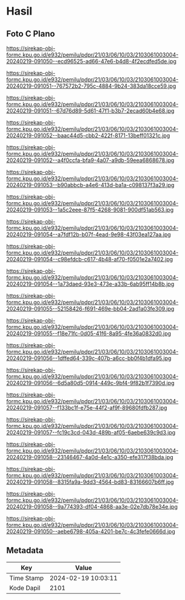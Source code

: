 # Hasil

## Foto C Plano

https://sirekap-obj-formc.kpu.go.id/e932/pemilu/pdpr/21/03/06/10/03/2103061003004-20240219-091050--ecd96525-ad66-47e6-b4d8-4f2ecdfed5de.jpg

https://sirekap-obj-formc.kpu.go.id/e932/pemilu/pdpr/21/03/06/10/03/2103061003004-20240219-091051--767572b2-795c-4884-9b24-383da18cce59.jpg

https://sirekap-obj-formc.kpu.go.id/e932/pemilu/pdpr/21/03/06/10/03/2103061003004-20240219-091051--67d76d89-5d61-47f1-b3b7-2ecad60b4e68.jpg

https://sirekap-obj-formc.kpu.go.id/e932/pemilu/pdpr/21/03/06/10/03/2103061003004-20240219-091052--baac44d5-cbb2-422f-8171-13beff01321c.jpg

https://sirekap-obj-formc.kpu.go.id/e932/pemilu/pdpr/21/03/06/10/03/2103061003004-20240219-091052--a4f0ccfa-bfa9-4a07-a9db-59eea6868678.jpg

https://sirekap-obj-formc.kpu.go.id/e932/pemilu/pdpr/21/03/06/10/03/2103061003004-20240219-091053--b90abbcb-a4e6-413d-ba1a-c098137f3a29.jpg

https://sirekap-obj-formc.kpu.go.id/e932/pemilu/pdpr/21/03/06/10/03/2103061003004-20240219-091053--1a5c2eee-87f5-4268-9081-900df51ab563.jpg

https://sirekap-obj-formc.kpu.go.id/e932/pemilu/pdpr/21/03/06/10/03/2103061003004-20240219-091054--a7fdf12b-b07f-4ead-9e98-43f03ea127aa.jpg

https://sirekap-obj-formc.kpu.go.id/e932/pemilu/pdpr/21/03/06/10/03/2103061003004-20240219-091054--c98efdcb-c617-4b48-af70-f0501e2a7402.jpg

https://sirekap-obj-formc.kpu.go.id/e932/pemilu/pdpr/21/03/06/10/03/2103061003004-20240219-091054--1a73daed-93e3-473e-a33b-6ab95ff14b8b.jpg

https://sirekap-obj-formc.kpu.go.id/e932/pemilu/pdpr/21/03/06/10/03/2103061003004-20240219-091055--52158426-f691-469e-bb04-2ad1a03fe309.jpg

https://sirekap-obj-formc.kpu.go.id/e932/pemilu/pdpr/21/03/06/10/03/2103061003004-20240219-091055--f18e71fc-0d05-41f6-8a95-4fe36a0832d0.jpg

https://sirekap-obj-formc.kpu.go.id/e932/pemilu/pdpr/21/03/06/10/03/2103061003004-20240219-091056--1dffed64-339c-407b-a6cc-bb0f4b1dfa95.jpg

https://sirekap-obj-formc.kpu.go.id/e932/pemilu/pdpr/21/03/06/10/03/2103061003004-20240219-091056--6d5a80d5-0914-449c-9bf4-9f82b1f7390d.jpg

https://sirekap-obj-formc.kpu.go.id/e932/pemilu/pdpr/21/03/06/10/03/2103061003004-20240219-091057--f133bc1f-e75e-44f2-af9f-89680fdfb287.jpg

https://sirekap-obj-formc.kpu.go.id/e932/pemilu/pdpr/21/03/06/10/03/2103061003004-20240219-091057--fc19c3cd-043d-489b-af05-6aebe639c9d3.jpg

https://sirekap-obj-formc.kpu.go.id/e932/pemilu/pdpr/21/03/06/10/03/2103061003004-20240219-091058--23146467-4a0d-4e1c-a350-efe317f38bda.jpg

https://sirekap-obj-formc.kpu.go.id/e932/pemilu/pdpr/21/03/06/10/03/2103061003004-20240219-091058--8315fa9a-9dd3-4564-bd83-83166607b6ff.jpg

https://sirekap-obj-formc.kpu.go.id/e932/pemilu/pdpr/21/03/06/10/03/2103061003004-20240219-091058--9a774393-df04-4868-aa3e-02e7db78e34e.jpg

https://sirekap-obj-formc.kpu.go.id/e932/pemilu/pdpr/21/03/06/10/03/2103061003004-20240219-091050--aebe6798-405a-4201-be7c-4c3fefe0666d.jpg


## Metadata

| Key        | Value               |
| ---------- | ------------------- |
| Time Stamp | 2024-02-19 10:03:11 |
| Kode Dapil | 2101                |



